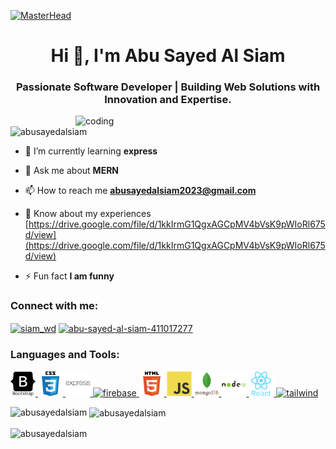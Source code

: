 [![MasterHead](https://miro.medium.com/v2/0*hU4zJiyVwWcM0L-w.png)](https://github.com/abuSayedAlSiam)

<h1 align="center">Hi 👋, I'm Abu Sayed Al Siam</h1>
<h3 align="center">Passionate Software Developer | Building Web Solutions with Innovation and Expertise.</h3>
<img align="right" alt="coding" width="400" src="https://camo.githubusercontent.com/40165a147c3dcea0fa1db780bb533fc5f98546ccfb9d5d05ddb2f429277f5348/68747470733a2f2f616e616c7974696373696e6469616d61672e636f6d2f77702d636f6e74656e742f75706c6f6164732f323031382f31322f646576656c6f7065722d6472696262626c652e676966">

<p align="left"> <img src="https://komarev.com/ghpvc/?username=abusayedalsiam&label=Profile%20views&color=0e75b6&style=flat" alt="abusayedalsiam" /> </p>

- 🌱 I’m currently learning **express**

- 💬 Ask me about **MERN**

- 📫 How to reach me **abusayedalsiam2023@gmail.com**

- 📄 Know about my experiences [https://drive.google.com/file/d/1kkIrmG1QgxAGCpMV4bVsK9pWIoRl675d/view](https://drive.google.com/file/d/1kkIrmG1QgxAGCpMV4bVsK9pWIoRl675d/view)

- ⚡ Fun fact **I am funny**

<h3 align="left">Connect with me:</h3>
<p align="left">
<a href="https://twitter.com/siam_wd" target="blank"><img align="center" src="https://raw.githubusercontent.com/rahuldkjain/github-profile-readme-generator/master/src/images/icons/Social/twitter.svg" alt="siam_wd" height="30" width="40" /></a>
<a href="https://linkedin.com/in/abu-sayed-al-siam-411017277" target="blank"><img align="center" src="https://raw.githubusercontent.com/rahuldkjain/github-profile-readme-generator/master/src/images/icons/Social/linked-in-alt.svg" alt="abu-sayed-al-siam-411017277" height="30" width="40" /></a>
</p>

<h3 align="left">Languages and Tools:</h3>
<p align="left"> <a href="https://getbootstrap.com" target="_blank" rel="noreferrer"> <img src="https://raw.githubusercontent.com/devicons/devicon/master/icons/bootstrap/bootstrap-plain-wordmark.svg" alt="bootstrap" width="40" height="40"/> </a> <a href="https://www.w3schools.com/css/" target="_blank" rel="noreferrer"> <img src="https://raw.githubusercontent.com/devicons/devicon/master/icons/css3/css3-original-wordmark.svg" alt="css3" width="40" height="40"/> </a> <a href="https://expressjs.com" target="_blank" rel="noreferrer"> <img src="https://raw.githubusercontent.com/devicons/devicon/master/icons/express/express-original-wordmark.svg" alt="express" width="40" height="40"/> </a> <a href="https://firebase.google.com/" target="_blank" rel="noreferrer"> <img src="https://www.vectorlogo.zone/logos/firebase/firebase-icon.svg" alt="firebase" width="40" height="40"/> </a> <a href="https://www.w3.org/html/" target="_blank" rel="noreferrer"> <img src="https://raw.githubusercontent.com/devicons/devicon/master/icons/html5/html5-original-wordmark.svg" alt="html5" width="40" height="40"/> </a> <a href="https://developer.mozilla.org/en-US/docs/Web/JavaScript" target="_blank" rel="noreferrer"> <img src="https://raw.githubusercontent.com/devicons/devicon/master/icons/javascript/javascript-original.svg" alt="javascript" width="40" height="40"/> </a> <a href="https://www.mongodb.com/" target="_blank" rel="noreferrer"> <img src="https://raw.githubusercontent.com/devicons/devicon/master/icons/mongodb/mongodb-original-wordmark.svg" alt="mongodb" width="40" height="40"/> </a> <a href="https://nodejs.org" target="_blank" rel="noreferrer"> <img src="https://raw.githubusercontent.com/devicons/devicon/master/icons/nodejs/nodejs-original-wordmark.svg" alt="nodejs" width="40" height="40"/> </a> <a href="https://reactjs.org/" target="_blank" rel="noreferrer"> <img src="https://raw.githubusercontent.com/devicons/devicon/master/icons/react/react-original-wordmark.svg" alt="react" width="40" height="40"/> </a> <a href="https://tailwindcss.com/" target="_blank" rel="noreferrer"> <img src="https://www.vectorlogo.zone/logos/tailwindcss/tailwindcss-icon.svg" alt="tailwind" width="40" height="40"/> </a> </p>

<p><img align="left" src="https://github-readme-stats.vercel.app/api/top-langs?username=abusayedalsiam&show_icons=true&locale=en&layout=compact" alt="abusayedalsiam" /></p>

<p>&nbsp;<img align="center" src="https://github-readme-stats.vercel.app/api?username=codewithsiam&show_icons=true&locale=en" alt="abusayedalsiam" /></p>

<p><img align="center" src="https://github-readme-streak-stats.herokuapp.com/?user=abusayedalsiam&" alt="abusayedalsiam" /></p>
